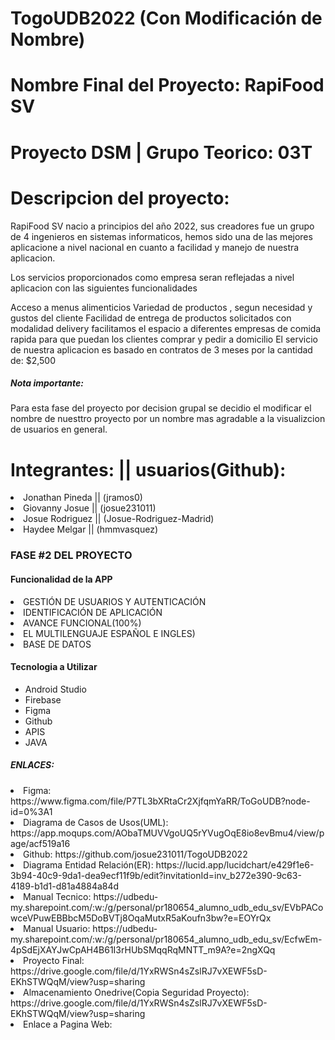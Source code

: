 # TogoUDB2022 (Con Modificación de Nombre)
# Nombre Final del Proyecto: RapiFood SV
# Proyecto DSM | Grupo Teorico: 03T 

# Descripcion del proyecto:

<p>RapiFood SV nacio a principios del año 2022, sus creadores fue un grupo de 4 ingenieros en sistemas informaticos, hemos sido una de las mejores aplicacione a nivel nacional en cuanto a facilidad y manejo de nuestra aplicacion.

Los servicios proporcionados como empresa seran reflejadas a nivel aplicacion con las siguientes funcionalidades

Acceso a menus alimenticios
Variedad de productos , segun necesidad y gustos del cliente
Facilidad de entrega de productos solicitados con modalidad delivery
facilitamos el espacio a diferentes empresas de comida rapida para que puedan los clientes comprar y pedir a domicilio
El servicio de nuestra aplicacion es basado en contratos de 3 meses por la cantidad de: $2,500 </p>

<h5>Nota importante:</h5>
<p>Para esta fase del proyecto por decision grupal se decidio el modificar el nombre de nuesttro proyecto por un nombre mas agradable a la visualizcion de usuarios en general.</p>

<h1>Integrantes:   ||  usuarios(Github): </h1>      
  <li> Jonathan Pineda || (jramos0)</li>
  <li>Giovanny Josue || (josue231011)</li>
  <li>Josue Rodriguez || (Josue-Rodriguez-Madrid)</li>
   <li>Haydee Melgar || (hmmvasquez)</li>
 
  
  <h3>FASE #2 DEL PROYECTO </h3>
  
  <h4>Funcionalidad de la APP</h4>
  
  <li>GESTIÓN DE USUARIOS Y AUTENTICACIÓN</li>
  <li>IDENTIFICACIÓN DE APLICACIÓN</li>
  <li>AVANCE FUNCIONAL(100%)</li>
  <li>EL MULTILENGUAJE ESPAÑOL E INGLES)</li>
  <li>BASE DE DATOS</li>
  
  
  <h4>Tecnologia a Utilizar</h4>
 
 - Android Studio
 - Firebase
 - Figma
 - Github
 - APIS
 - JAVA
</hr>

<h5>ENLACES:</h5>
<li> Figma: https://www.figma.com/file/P7TL3bXRtaCr2XjfqmYaRR/ToGoUDB?node-id=0%3A1 </li>
<li> Diagrama de Casos de Usos(UML): https://app.moqups.com/AObaTMUVVgoUQ5rYVugOqE8io8evBmu4/view/page/acf519a16</li>
<li> Github: https://github.com/josue231011/TogoUDB2022 </li>
<li> Diagrama Entidad Relación(ER): https://lucid.app/lucidchart/e429f1e6-3b94-40c9-9da1-dea9ecf11f9b/edit?invitationId=inv_b272e390-9c63-4189-b1d1-d81a4884a84d</li>
<li>Manual Tecnico: https://udbedu-my.sharepoint.com/:w:/g/personal/pr180654_alumno_udb_edu_sv/EVbPACowceVPuwEBBbcM5DoBVTj8OqaMutxR5aKoufn3bw?e=EOYrQx </li>
<li>Manual Usuario: https://udbedu-my.sharepoint.com/:w:/g/personal/pr180654_alumno_udb_edu_sv/EcfwEm-4pSdEjXAYJwCpAH4B61I3rHUbSMqqRqMNTT_m9A?e=2ngXQq  </li>
<li>Proyecto Final: https://drive.google.com/file/d/1YxRWSn4sZslRJ7vXEWF5sD-EKhSTWQqM/view?usp=sharing </li>
<li>Almacenamiento Onedrive(Copia Seguridad Proyecto): https://drive.google.com/file/d/1YxRWSn4sZslRJ7vXEWF5sD-EKhSTWQqM/view?usp=sharing </li>
<li>Enlace a Pagina Web: </li>
